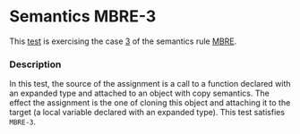 # Semantics MBRE-3

This [test](.) is exercising the case [3](../Readme.md) of the semantics rule [MBRE](../../mbre/Readme.md).

### Description

In this test, the source of the assignment is a call to a function declared with an expanded type and attached to an object with copy semantics. The effect the assignment is the one of cloning this object and attaching it to the target (a local variable declared with an expanded type). This test satisfies `MBRE-3`.

